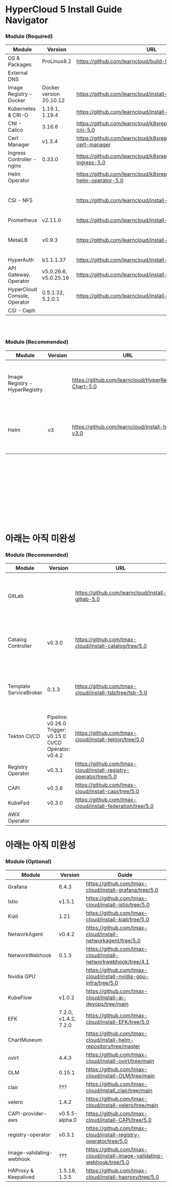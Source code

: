 # HyperCloud 5 Install Guide Navigator

### Module (Required)
| Module                            | Version                                                         | URL                                                              | ETC |
| --------------------------------- | --------------------------------------------------------------- | ---------------------------------------------------------------- | --- |
| OS & Packages                     | ProLinux8.2                                                     | https://github.com/learncloud/build-local-repo-prolinux8.2       |     |
| External DNS                      |                                                                 |                                                                  |     |
| Image Registry - Docker           | Docker version 20.10.12                                         | https://github.com/learncloud/install-registry-docker-ce         |     |
| Kubernetes & CRI-O                | 1.19.1, 1.19.4                                                  | https://github.com/learncloud/install-k8s-5.0                    |     |
| CNI - Calico                      | 3.16.6                                                          | https://github.com/learncloud/k8srepo/tree/main/v5.0/install-cni-5.0    |     |
| Cert Manager                      | v1.5.4                                                          | https://github.com/learncloud/k8srepo/tree/main/v5.0/install-cert-manager     |     |
| Ingress Controller - nginx        | 0.33.0                                                          | https://github.com/learncloud/k8srepo/tree/main/v5.0/install-ingress-5.0 |     |
| Helm Operator                     |                                                                 | https://github.com/learncloud/k8srepo/tree/main/v5.0/install-helm-operator-5.0|     |
| CSI - NFS                         |                                                                 | https://github.com/learncloud/install-nfs-5.0                    | Prometheus를 구축하기 위한 선행 단계 |
| Prometheus                        | v2.11.0                                                         | https://github.com/learncloud/install-prometheus-5.0             |     |
| MetalLB                           | v0.9.3                                                          | https://github.com/learncloud/install-metallb-5.0                | HyperAuth, Console을 구축하기 위한 선행 단계 |
| HyperAuth                         | b1.1.1.37                                                       | https://github.com/learncloud/install-hyperauth-5.0              |     |
|  API Gateway, Operator            | v5.0.26.6, v5.0.25.16                                           | https://github.com/learncloud/install-hypercloud-5.0             |     |
| HyperCloud Console, Operator      | 0.5.1.32, 5.1.0.1                                               | https://github.com/learncloud/install-console-5.0                |     |
| CSI - Ceph                        |                                                                 |                                                                  |     |

<br><br>
### Module (Recommended)
| Module                            | Version                                                         | URL                                                              | ETC |
| --------------------------------- | --------------------------------------------------------------- | ---------------------------------------------------------------- | --- |
| Image Registry - HyperRegistry    |                                                                 | https://github.com/learncloud/HyperRegistry-Chart-5.0            | CI/CD를 구축하기 위한 선행 단계   |
| Helm                              | v3                                                              | https://github.com/learncloud/install-helm-v3.0                  | CI/CD를 구축하기 위한 선행 단계   |



<br><br><br><br><br><br><br><br><br><br><br>
# 아래는 아직 미완성 

### Module (Recommended)
| Module                            | Version                                                         | URL                                                              | ETC |
| --------------------------------- | --------------------------------------------------------------- | ---------------------------------------------------------------- |---- |
| GitLab                            |                                                                 |https://github.com/learncloud/install-gitlab-5.0                  | CI/CD를 구축하기 위한 선행 단계   |
| Catalog Controller                | v0.3.0                                                          | https://github.com/tmax-cloud/install-catalog/tree/5.0           | CI/CD를 구축하기 위한 선행 단계   |
| Template ServiceBroker            | 0.1.3                                                           | https://github.com/tmax-cloud/install-tsb/tree/tsb-5.0           | CI/CD를 구축하기 위한 선행 단계   |
| Tekton CI/CD                      | Pipeline: v0.26.0<br>Trigger: v0.15.0<br>CI/CD Operator: v0.4.2 | https://github.com/tmax-cloud/install-tekton/tree/5.0            |
| Registry Operator                 | v0.3.1                                                          | https://github.com/tmax-cloud/install-registry-operator/tree/5.0 |
| CAPI                              | v0.3.6                                                          | https://github.com/tmax-cloud/install-capi/tree/5.0              |
| KubeFed                           | v0.3.0                                                          | https://github.com/tmax-cloud/install-federation/tree/5.0        |
| AWX Operator                      |                                                                 |                                                                  |


# 아래는 아직 미완성 


### Module (Optional)
| Module                   | Version              | Guide                                                                   |
| ------------------------ | -------------------- | ----------------------------------------------------------------------- |
| Grafana                  | 6.4.3                | https://github.com/tmax-cloud/install-grafana/tree/5.0                  |
| Istio                    | v1.5.1               | https://github.com/tmax-cloud/install-istio/tree/5.0                    |
| Kiali                    | 1.21                 | https://github.com/tmax-cloud/install-kiali/tree/5.0                    |
| NetworkAgent             | v0.4.2               | https://github.com/tmax-cloud/install-networkagent/tree/5.0             |
| NetworkWebhook           | 0.1.3                | https://github.com/tmax-cloud/install-networkwebhook/tree/4.1           |
| Nvidia GPU               |                      | https://github.com/tmax-cloud/install-nvidia-gpu-infra/tree/5.0         |
| KubeFlow                 | v1.0.2               | https://github.com/tmax-cloud/install-ai-devops/tree/main               |
| EFK                      | 7.2.0, v1.4.2, 7.2.0 | https://github.com/tmax-cloud/install-EFK/tree/5.0                      |
| ChartMuseum              |                      | https://github.com/tmax-cloud/install-helm-repository/tree/master       |
| ovirt                    | 4.4.3                | https://github.com/tmax-cloud/install-ovirt/tree/main                   |
| OLM                      | 0.15.1               | https://github.com/tmax-cloud/install-OLM/tree/main                     |
| clair                    | ???                  | https://github.com/tmax-cloud/install_clair/tree/main                   |
| velero                   | 1.4.2                | https://github.com/tmax-cloud/install-velero/tree/main                  |
| CAPI-provider-aws        | v0.5.5-alpha.0       | https://github.com/tmax-cloud/install-CAPI/tree/5.0                     |
| registry-operator        | v0.3.1               | https://github.com/tmax-cloud/install-registry-operator/tree/5.0        |
| image-validating-webhook | ???                  | https://github.com/tmax-cloud/install-image-validating-webhook/tree/5.0 |
| HAProxy & Keepalived     | 1.5.18, 1.3.5        | https://github.com/tmax-cloud/install-haproxy/tree/5.0 |
